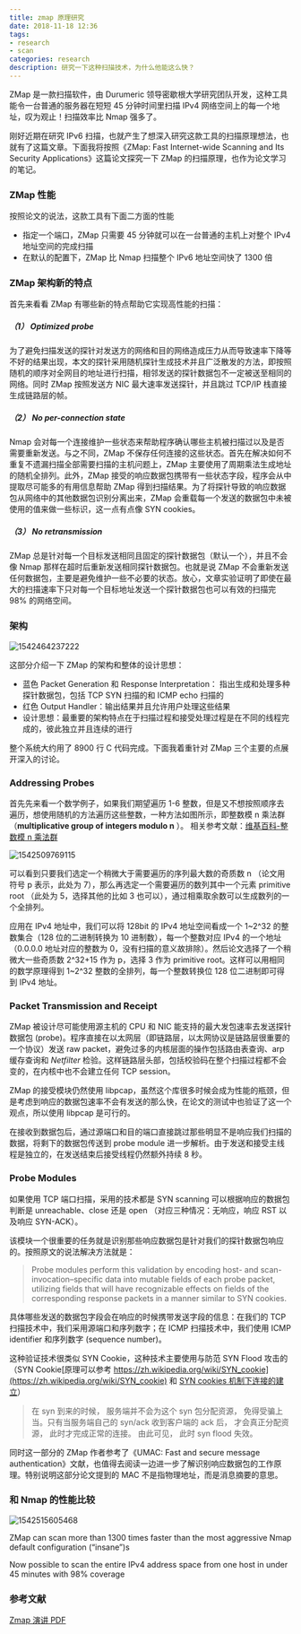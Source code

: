 ```yaml
---
title: zmap 原理研究
date: 2018-11-18 12:36
tags:
- research
- scan
categories: research
description: 研究一下这种扫描技术，为什么他能这么快？
---
```

ZMap 是一款扫描软件，由 Durumeric 领导密歇根大学研究团队开发，这种工具能令一台普通的服务器在短短 45 分钟时间里扫描 IPv4 网络空间上的每一个地址，叹为观止！扫描效率比 Nmap 强多了。

刚好近期在研究 IPv6 扫描，也就产生了想深入研究这款工具的扫描原理想法，也就有了这篇文章。下面我将按照《ZMap: Fast Internet-wide Scanning and Its Security Applications》这篇论文探究一下 ZMap 的扫描原理，也作为论文学习的笔记。

### ZMap 性能

按照论文的说法，这款工具有下面二方面的性能

- 指定一个端口，ZMap 只需要 45 分钟就可以在一台普通的主机上对整个 IPv4 地址空间的完成扫描
- 在默认的配置下，ZMap 比 Nmap 扫描整个 IPv6 地址空间快了 1300 倍

### ZMap 架构新的特点

首先来看看 ZMap 有哪些新的特点帮助它实现高性能的扫描：

##### （1） Optimized probe

为了避免扫描发送的探针对发送方的网络和目的网络造成压力从而导致速率下降等不好的结果出现，本文的探针采用随机探针生成技术并且广泛散发的方法，即按照随机的顺序对全网目的地址进行扫描，相邻发送的探针数据包不一定被送至相同的网络。同时 ZMap 按照发送方 NIC 最大速率发送探针，并且跳过 TCP/IP 栈直接生成链路层的帧。

##### （2） No per-connection state

Nmap 会对每一个连接维护一些状态来帮助程序确认哪些主机被扫描过以及是否需要重新发送。与之不同，ZMap 不保存任何连接的这些状态。首先在解决如何不重复不遗漏扫描全部需要扫描的主机问题上，ZMap 主要使用了周期乘法生成地址的随机全排列。此外，ZMap 接受的响应数据包携带有一些状态字段，程序会从中提取尽可能多的有用信息帮助 ZMap 得到扫描结果。为了将探针导致的响应数据包从网络中的其他数据包识别分离出来，ZMap 会重载每一个发送的数据包中未被使用的值来做一些标识，这一点有点像 SYN cookies。

##### （3） No retransmission

ZMap 总是针对每一个目标发送相同且固定的探针数据包（默认一个），并且不会像 Nmap 那样在超时后重新发送相同探针数据包。也就是说 ZMap 不会重新发送任何数据包，主要是避免维护一些不必要的状态。放心，文章实验证明了即使在最大的扫描速率下只对每一个目标地址发送一个探针数据包也可以有效的扫描完 98% 的网络空间。

### 架构

![1542464237222](https://saferman.github.io/assets/img/zmap_imgs/ZMap_architecture.png)

这部分介绍一下 ZMap 的架构和整体的设计思想：

- 蓝色 Packet Generation 和 Response Interpretation： 指出生成和处理多种探针数据包，包括 TCP SYN 扫描的和 ICMP echo 扫描的
- 红色 Output Handler：输出结果并且允许用户处理这些结果
- 设计思想：最重要的架构特点在于扫描过程和接受处理过程是在不同的线程完成的，彼此独立并且连续的进行

整个系统大约用了 8900 行 C 代码完成。下面我着重针对 ZMap 三个主要的点展开深入的讨论。

### Addressing Probes

首先先来看一个数学例子，如果我们期望遍历 1-6 整数，但是又不想按照顺序去遍历，想使用随机的方法遍历这些整数，一种方法如图所示，即整数模 n 乘法群（**multiplicative group of integers modulo n** ）。 相关参考文献：[维基百科-整数模 n 乘法群](https://zh.wikipedia.org/zh-hans/%E6%95%B4%E6%95%B0%E6%A8%A1n%E4%B9%98%E6%B3%95%E7%BE%A4)

![1542509769115](https://saferman.github.io/assets/img/zmap_imgs/multiplicative_group_.png)

可以看到只要我们选定一个稍微大于需要遍历的序列最大数的奇质数 n （论文用符号 p 表示，此处为 7），那么再选定一个需要遍历的数列其中一个元素 primitive root （此处为 5，选择其他的比如 3 也可以），通过相乘取余数可以生成数列的一个全排列。

应用在 IPv4 地址中，我们可以将 128bit 的 IPv4 地址空间看成一个 1~2^32 的整数集合（128 位的二进制转换为 10 进制数），每一个整数对应 IPv4 的一个地址（0.0.0.0 地址对应的整数为 0，没有扫描的意义故排除）。然后论文选择了一个稍微大一些奇质数 2^32+15 作为 p，选择 3 作为 primitive root。这样可以用相同的数学原理得到 1~2^32 整数的全排列，每一个整数转换位 128 位二进制即可得到 IPv4 地址。

### Packet Transmission and Receipt

ZMap 被设计尽可能使用源主机的 CPU 和 NIC 能支持的最大发包速率去发送探针数据包 (probe)。程序直接在以太网层（即链路层，以太网协议是链路层很重要的一个协议）发送 raw packet，避免过多的内核层面的操作包括路由表查询、arp 缓存查询和 *Netfilter* 检验。这样链路层头部，包括校验码在整个扫描过程都不会变的，在内核中也不会建立任何 TCP session。

ZMap 的接受模块仍然使用 libpcap，虽然这个库很多时候会成为性能的瓶颈，但是考虑到响应的数据包速率不会有发送的那么快，在论文的测试中也验证了这一个观点，所以使用 libpcap 是可行的。

在接收到数据包后，通过源端口和目的端口直接跳过那些明显不是响应我们扫描的数据，将剩下的数据包传送到 probe module 进一步解析。由于发送和接受主线程是独立的，在发送结束后接受线程仍然额外持续 8 秒。

### Probe Modules

如果使用 TCP 端口扫描，采用的技术都是 SYN scanning 可以根据响应的数据包判断是 unreachable、close 还是 open （对应三种情况：无响应，响应 RST 以及响应 SYN-ACK）。

该模块一个很重要的任务就是识别那些响应数据包是针对我们的探针数据包响应的。按照原文的说法解决方法就是：

> Probe modules perform this validation by encoding host- and scan-invocation–specific data into mutable fields of each probe packet, utilizing fields that will have recognizable effects on fields of the corresponding response packets in a manner similar to SYN cookies.

具体哪些发送的数据包字段会在响应的时候携带发送字段的信息：在我们的 TCP 扫描技术中，我们采用源端口和序列数字；在 ICMP 扫描技术中，我们使用 ICMP identifier 和序列数字 (sequence number)。

这种验证技术很类似 SYN Cookie，这种技术主要使用与防范 SYN Flood 攻击的（SYN Cookie[原理可以参考 https://zh.wikipedia.org/wiki/SYN_cookie](https://zh.wikipedia.org/wiki/SYN_cookie) 和 [SYN cookies 机制下连接的建立](https://blog.csdn.net/justlinux2010/article/details/12619761)）

> 在 syn 到来的时候， 服务端并不会为这个 syn 包分配资源， 免得受骗上当。只有当服务端自己的 syn/ack 收到客户端的 ack 后， 才会真正分配资源， 此时才完成正常的连接。 由此可见， 此时 syn flood 失效。 

同时这一部分的 ZMap 作者参考了《UMAC: Fast and secure message authentication》文献，也值得去阅读一边进一步了解识别响应数据包的工作原理。特别说明这部分论文提到的 MAC 不是指物理地址，而是消息摘要的意思。

### 和 Nmap 的性能比较

![1542515605468](https://saferman.github.io/assets/img/zmap_imgs/ZMapVSnmap.png)

ZMap can scan more than 1300 times faster than the most aggressive Nmap default configuration (“insane”)s

Now possible to scan the entire IPv4 address space from one host in under 45 minutes with 98% coverage

### 参考文献

[Zmap 演讲 PDF](https://events.ccc.de/congress/2013/Fahrplan/system/attachments/2226/original/Scanning-30c3-13.pdf)



